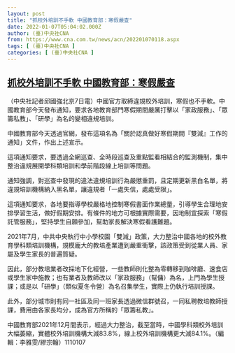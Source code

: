 ```yaml
---
layout: post
title: "抓校外培訓不手軟 中國教育部：寒假嚴查"
date: 2022-01-07T05:04:02.000Z
author: (臺)中央社CNA
from: https://www.cna.com.tw/news/acn/202201070118.aspx
tags: [ (臺)中央社CNA ]
categories: [ (臺)中央社CNA ]
---
```

<!--1641531842000-->
[抓校外培訓不手軟 中國教育部：寒假嚴查](https://www.cna.com.tw/news/acn/202201070118.aspx)
------

<div>
<div></div><div><p>（中央社記者邱國強北京7日電）中國官方取締違規校外培訓，寒假也不手軟。中國教育部今天發布通知，要求各地教育部門寒假期間嚴厲打擊以「家政服務」、「眾籌私教」、「研學」為名的變相違規培訓。</p><p>中國教育部今天透過官網，發布這項名為「關於認真做好寒假期間『雙減』工作的通知」文件，作出上述宣示。</p><p>這項通知要求，要透過全網巡查、全時段巡查及重點監看相結合的監測機制，集中整治違規展開學科類培訓和學前階段線上培訓等問題。</p><p>通知強調，對巡查中發現的違法違規培訓行為嚴懲重罰，且定期更新黑白名單，將違規培訓機構納入黑名單，讓違規者「一處失信，處處受限」。</p><p>這項通知要求，各地要指導學校嚴格地控制寒假書面作業總量，引導學生合理地安排學習生活，做好假期安排。有條件的地方可根據實際需要，因地制宜探索「寒假託管服務」，堅持學生自願參加，幫助家長解決寒假看護難題。</p><p>2021年7月，中共中央執行中小學校園「雙減」政策，大力整治中國各地的校外教育學科類培訓機構，規模龐大的教培產業遭到嚴重衝擊，該政策受到從業人員、家屬及學生家長的普遍質疑。</p><p>因此，部分教培業者改採地下化經營，一些教師則化整為零轉移到咖啡廳、速食店或學生家中施教；也有業者及教師改以「家政服務」（幫傭）為名，上門為學生授課；或是以「研學」（類似夏冬令營）為名召集學生，實際上仍執行培訓授課。</p><p>此外，部分城市則有同一社區及同一班家長透過微信群號召，一同私聘教培教師授課，費用由各家長均分，成為官方所稱的「眾籌私教」。</p><p>中國教育部2021年12月間表示，經過大力整治，截至當時，中國學科類校外培訓大幅萎縮，實體校外培訓機構大減83.8%，線上校外培訓機構更大減84.1%。（編輯：李雅雯/繆宗翰）1110107</p></div>
</div>
